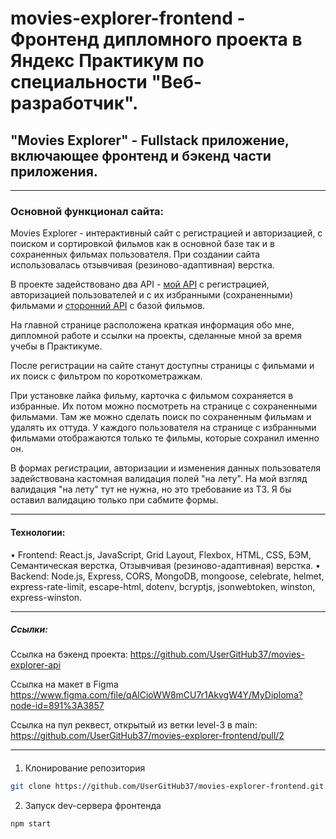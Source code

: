 # movies-explorer-frontend - Фронтенд дипломного проекта в Яндекс Практикум по специальности "Веб-разработчик".

## "Movies Explorer" - Fullstack приложение, включающее фронтенд и бэкенд части приложения.

* * *

### Основной функционал сайта:

Movies Explorer - интерактивный сайт с регистрацией и авторизацией, с поиском и сортировкой фильмов как в основной базе так и в сохраненных фильмах пользователя.
При создании сайта использовалась отзывчивая (резиново-адаптивная) верстка.

В проекте задействовано два API - [мой API](https://github.com/UserGitHub37/movies-explorer-api) с регистрацией, авторизацией пользователей и с их избранными (сохраненными) фильмами и [сторонний API](https://api.nomoreparties.co/beatfilm-movies) с базой фильмов.

На главной странице расположена краткая информация обо мне, дипломной работе и ссылки на проекты, сделанные мной за время учебы в Практикуме.

После регистрации на сайте станут доступны страницы с фильмами и их поиск с фильтром по короткометражкам.

При установке лайка фильму, карточка с фильмом сохраняется в избранные. Их потом можно посмотреть на странице с сохраненными фильмами.
Там же можно сделать поиск по сохраненным фильмам и удалять их оттуда.
У каждого пользователя на странице с избранными фильмами отображаются только те фильмы, которые сохранил именно он.

В формах регистрации, авторизации и изменения данных пользователя задействована кастомная валидация полей "на лету".
На мой взгляд валидация "на лету" тут не нужна, но это требование из ТЗ. Я бы оставил валидацию только при сабмите формы.

* * *

#### Технологии:

• Frontend: React.js, JavaScript, Grid Layout, Flexbox, HTML, CSS, БЭМ, Семантическая верстка, Отзывчивая (резиново-адаптивная) верстка.
• Backend: Node.js, Express, CORS, MongoDB, mongoose, celebrate, helmet, express-rate-limit, escape-html, dotenv, bcryptjs, jsonwebtoken, winston, express-winston.

* * *

##### Ссылки:

Ссылка на бэкенд проекта: https://github.com/UserGitHub37/movies-explorer-api

Ссылка на макет в Figma https://www.figma.com/file/qAlCioWW8mCU7r1AkvgW4Y/MyDiploma?node-id=891%3A3857

Ссылка на пул реквест, открытый из ветки level-3 в main: https://github.com/UserGitHub37/movies-explorer-frontend/pull/2

* * *

####

1. Клонирование репозитория
```bash
git clone https://github.com/UserGitHub37/movies-explorer-frontend.git
```

2. Запуск dev-сервера фронтенда
```bash
npm start
```
